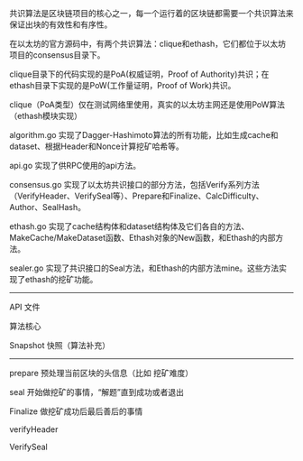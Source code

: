 共识算法是区块链项目的核心之一，每一个运行着的区块链都需要一个共识算法来保证出块的有效性和有序性。

在以太坊的官方源码中，有两个共识算法：clique和ethash，它们都位于以太坊项目的consensus目录下。

clique目录下的代码实现的是PoA\(权威证明，Proof of Authority\)共识；在ethash目录下实现的是PoW\(工作量证明，Proof of Work\)共识。

clique（PoA类型）仅在测试网络里使用，真实的以太坊主网还是使用PoW算法（ethash模块实现）

algorithm.go 实现了Dagger-Hashimoto算法的所有功能，比如生成cache和dataset、根据Header和Nonce计算挖矿哈希等。

api.go 实现了供RPC使用的api方法。

consensus.go 实现了以太坊共识接口的部分方法，包括Verify系列方法（VerifyHeader、VerifySeal等）、Prepare和Finalize、CalcDifficulty、Author、SealHash。

ethash.go 实现了cache结构体和dataset结构体及它们各自的方法、MakeCache/MakeDataset函数、Ethash对象的New函数，和Ethash的内部方法。

sealer.go 实现了共识接口的Seal方法，和Ethash的内部方法mine。这些方法实现了ethash的挖矿功能。

---

API 文件

算法核心

Snapshot 快照（算法补充）

------------

prepare 预处理当前区块的头信息（比如 挖矿难度）

seal 开始做挖矿的事情，“解题”直到成功或者退出

Finalize 做挖矿成功后最后善后的事情

verifyHeader

VerifySeal

